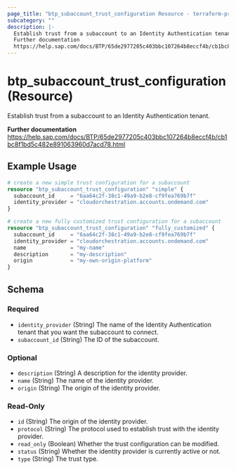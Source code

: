 ```yaml
---
page_title: "btp_subaccount_trust_configuration Resource - terraform-provider-btp"
subcategory: ""
description: |-
  Establish trust from a subaccount to an Identity Authentication tenant.
  Further documentation
  https://help.sap.com/docs/BTP/65de2977205c403bbc107264b8eccf4b/cb1bc8f1bd5c482e891063960d7acd78.html
---
```


# btp_subaccount_trust_configuration (Resource)

Establish trust from a subaccount to an Identity Authentication tenant.

__Further documentation__
https://help.sap.com/docs/BTP/65de2977205c403bbc107264b8eccf4b/cb1bc8f1bd5c482e891063960d7acd78.html

## Example Usage

```terraform
# create a new simple trust configuration for a subaccount
resource "btp_subaccount_trust_configuration" "simple" {
  subaccount_id     = "6aa64c2f-38c1-49a9-b2e8-cf9fea769b7f"
  identity_provider = "cloudorchestration.accounts.ondemand.com"
}

# create a new fully customized trust configuration for a subaccount
resource "btp_subaccount_trust_configuration" "fully_customized" {
  subaccount_id     = "6aa64c2f-38c1-49a9-b2e8-cf9fea769b7f"
  identity_provider = "cloudorchestration.accounts.ondemand.com"
  name              = "my-name"
  description       = "my-description"
  origin            = "my-own-origin-platform"
}
```

<!-- schema generated by tfplugindocs -->
## Schema

### Required

- `identity_provider` (String) The name of the Identity Authentication tenant that you want the subaccount to connect.
- `subaccount_id` (String) The ID of the subaccount.

### Optional

- `description` (String) A description for the identity provider.
- `name` (String) The name of the identity provider.
- `origin` (String) The origin of the identity provider.

### Read-Only

- `id` (String) The origin of the identity provider.
- `protocol` (String) The protocol used to establish trust with the identity provider.
- `read_only` (Boolean) Whether the trust configuration can be modified.
- `status` (String) Whether the identity provider is currently active or not.
- `type` (String) The trust type.


